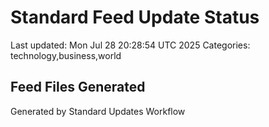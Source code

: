 # Standard Feed Update Status
Last updated: Mon Jul 28 20:28:54 UTC 2025
Categories: technology,business,world

## Feed Files Generated

Generated by Standard Updates Workflow
